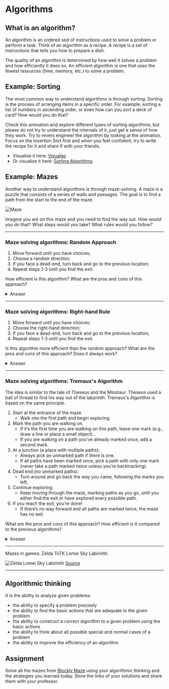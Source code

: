 # Algorithms

## What is an algorithm?

An algorithm is an ordered sed of instructions used to solve a problem or perform a task. Think of an algorithm as a recipe. A recipe is a set of instructions that tells you how to prepare a dish.

The quality of an algorithm is determined by how well it solves a problem and how efficiently it does so. An efficient algorithm is one that uses the fewest resources (time, memory, etc.) to solve a problem.

## Example: Sorting

The most common way to understand algorithms is through sorting. Sorting is the process of arranging items in a specific order. For example, sorting a list of numbers in ascending order, or even how can you sort a deck of card? How would you do that?

Check this animation and explore different types of sorting algorithms, but please do not try to understand the internals of it, just get a sense of how they work. Try to revers engineer the algorithm by looking at the animation. Focus on the Insertion Sort first and when you feel confident, try to write the recipe for it and share if with your friends.

- Visualize it here: [Visualgo](https://visualgo.net/en/sorting)
- Or visualize it here: [Sorting Algorithms](https://www.toptal.com/developers/sorting-algorithms)

## Example: Mazes

Another way to understand algorithms is through maze-solving. A maze is a puzzle that consists of a series of walls and passages. The goal is to find a path from the start to the end of the maze.

![Maze](https://upload.wikimedia.org/wikipedia/commons/thumb/8/88/Maze_simple.svg/1200px-Maze_simple.svg.png)

Imagine you are on this maze and you need to find the way out. How would you do that? What steps would you take? What rules would you follow?

---

### Maze solving algorithms: Random Approach

1. Move forward until you have choices;
2. Choose a random direction;
3. If you face a dead-end, turn back and go to the previous location;
4. Repeat steps 1-3 until you find the exit.

How efficient is this algorithm? What are the pros and cons of this approach?

<details>
  <summary> Answer </summary>
  <p> This algorithm is not very efficient because it relies on randomness. It may take a long time to find the exit, especially in complex mazes. However, it is simple to implement and does not require much memory. </p>
</details>

---

### Maze solving algorithms: Right-hand Rule

1. Move forward until you have choices;
2. Choose the right-hand direction;
3. If you face a dead-end, turn back and go to the previous location;
4. Repeat steps 1-3 until you find the exit.

Is this algorithm more efficient than the random approach? What are the pros and cons of this approach? Does it always work?

<details>
  <summary> Answer </summary>
  <p> This algorithm is more efficient than the random approach because it follows a systematic rule. It guarantees that you will eventually find the exit if it exists. However, it may not work in all mazes, especially if there are loops or cycles. </p>
</details>

---

### Maze solving algorithms: Tremaux's Algorithm

The idea is similar to the tale of Theseus and the Minotaur. Theseus used a ball of thread to find his way out of the labyrinth. Tremaux's Algorithm is based on the same principle.

1. Start at the entrance of the maze.
    - Walk into the first path and begin exploring.
2. Mark the path you are walking on.
    - If it’s the first time you are walking on this path, leave one mark (e.g., draw a line or place a small object).
    - If you are walking on a path you’ve already marked once, add a second mark.
3. At a junction (a place with multiple paths):
    - Always pick an unmarked path if there is one.
    - If all paths have been marked once, pick a path with only one mark (never take a path marked twice unless you’re backtracking).
4. Dead end (no unmarked paths):
    - Turn around and go back the way you came, following the marks you left.
5. Continue exploring:
    - Keep moving through the maze, marking paths as you go, until you either find the exit or have explored every possible path.
6. If you reach the exit, you’re done!
    - If there’s no way forward and all paths are marked twice, the maze has no exit.

What are the pros and cons of this approach? How efficient is it compared to the previous algorithms?

<details>
  <summary> Answer </summary>
  <p> Tremaux's Algorithm is more systematic than the previous algorithms because it keeps track of the paths you have explored. It guarantees that you will eventually find the exit if it exists. However, it may require more memory to store the marks. </p>
</details>

---

Mazes in games: Zelda ToTK Lomei Sky Labirinth:

![Zelda Lomei Sky Labirinth](https://platform.polygon.com/wp-content/uploads/sites/2/chorus/uploads/chorus_asset/file/24696220/My_Great_Game___My_Great_Capture_2023_06_01_09_32_06__1_.png?quality=90&strip=all&crop=0%2C0%2C100%2C100&w=750)
[Source](https://www.polygon.com/zelda-tears-of-the-kingdom-guide/23745317/lomei-labyrinth-island-walkthrough-igashuk-mogisari-shrine-puzzle-solution)

---

## Algorithmic thinking

It is the ability to analyze given problems:

- the ability to specify a problem precisely
- the ability to find the basic actions that are adequate to the given problem
- the ability to construct a correct algorithm to a given problem using the basic
  actions
- the ability to think about all possible special and normal cases of a problem
- the ability to improve the efficiency of an algorithm

## Assignment

Solve all the mazes from [Blockly Maze](https://blockly.games/maze) using your algorithmic thinking and the strategies you learned today. Store the links of your solutions and share them with your professor.
